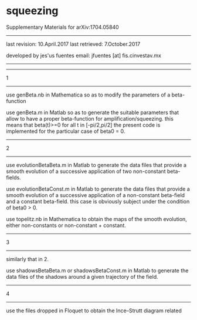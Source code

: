 # squeezing
Supplementary Materials for arXiv:1704.05840



- - - - - - 

last revision: 10.April.2017
last retrieved: 7.October.2017

developed by jes'us fuentes
email: jfuentes [at] fis.cinvestav.mx

- - - - - - 


- - - - - - 
1
- - - - - -

use genBeta.nb in Mathematica so as to 
modify the parameters of a beta-function

use genBeta.m in Matlab so as to generate
the suitable parameters that allow to have a 
proper beta-function for amplification/squeezing.
this means that beta(t)>=0 for all t in [-pi/2,pi/2]
the present code is implemented for the particular 
case of beta0 = 0.

- - - - - - 
2
- - - - - -

use evolutionBetaBeta.m in Matlab to generate the 
data files that provide a smooth evolution of a 
successive application of two non-constant beta-fields.

use evolutionBetaConst.m in Matlab to generate the 
data files that provide a smooth evolution of a 
successive application of a non-constant beta-field 
and a constant beta-field. this case is obviously 
subject under the condition of beta0 > 0.

use topelitz.nb in Mathematica to obtain the maps
of the smooth evolution, either non-constants or 
non-constant + constant.

- - - - - - 
3
- - - - - -

similarly that in 2.

use shadowsBetaBeta.m or shadowsBetaConst.m in Matlab 
to generate the data files of the shadows around a given
trajectory of the field.

- - - - - - 
4
- - - - - -

use the files dropped in Floquet to
obtain the Ince–Strutt diagram related



